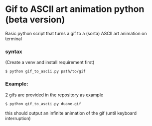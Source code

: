 # Gif to ASCII art animation python (beta version)

Basic python script that turns a gif to a (sorta) ASCII art animation on terminal

### syntax

(Create a venv and install requirement first)
```console
$ python gif_to_ascii.py path/to/gif
```

### Example:

2 gifs are provided in the repository as example

```console
$ python gif_to_ascii.py duane.gif
```

this should output an infinite animation of the gif (until keyboard interruption)
